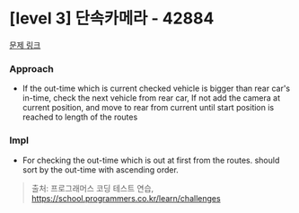 # [level 3] 단속카메라 - 42884 

[문제 링크](https://school.programmers.co.kr/learn/courses/30/lessons/42884) 

### Approach
- If the out-time which is current checked vehicle is bigger than rear car's in-time, check the next vehicle from rear car, If not add the camera at current position, and move to rear from current until start position is reached to length of the routes
### Impl
- For checking the out-time which is out at first from the routes. should sort by the out-time with ascending order.

> 출처: 프로그래머스 코딩 테스트 연습, https://school.programmers.co.kr/learn/challenges
